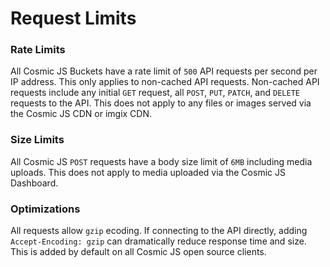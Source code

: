 # Request Limits
### Rate Limits
All Cosmic JS Buckets have a rate limit of `500` API requests per second per IP address. This only applies to non-cached API requests. Non-cached API requests include any initial `GET` request, all `POST`, `PUT`, `PATCH`, and `DELETE` requests to the API. This does not apply to any files or images served via the Cosmic JS CDN or imgix CDN. 

### Size Limits
All Cosmic JS `POST` requests have a body size limit of `6MB` including media uploads. This does not apply to media uploaded via the Cosmic JS Dashboard.

### Optimizations
All requests allow `gzip` ecoding. If connecting to the API directly, adding `Accept-Encoding: gzip` can dramatically reduce response time and size. This is added by default on all Cosmic JS open source clients.